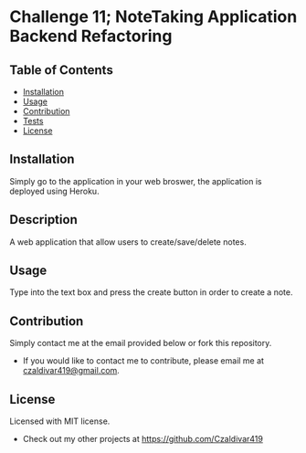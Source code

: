 # Challenge 11; NoteTaking Application Backend Refactoring

  ## Table of Contents

  * [Installation](#installation)
  * [Usage](#usage)
  * [Contribution](#contribution)
  * [Tests](#test)
  * [License](#license)

  ## Installation

  Simply go to the application in your web broswer, the application is deployed using Heroku.

  ## Description

  A web application that allow users to create/save/delete notes.

  ## Usage

  Type into the text box and press the create button in order to create a note.

  ## Contribution

  Simply contact me at the email provided below or fork this repository.

  * If you would like to contact me to contribute, please email me at czaldivar419@gmail.com.


  ## License

  Licensed with MIT license.

  * Check out my other projects at https://github.com/Czaldivar419
